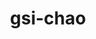 ---
title: gsi-chao
github: https://github.com/gsi-chao
mode: light
transition: 1s
score: 69.7
archetype:
- Minimalistic
---